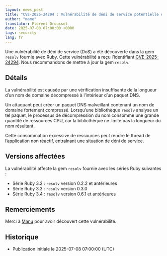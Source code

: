 ```yaml
---
layout: news_post
title: "CVE-2025-24294 : Vulnérabilité de déni de service potentielle dans la gem resolv"
author: "mame"
translator: Florent Drousset
date: 2025-07-08 07:00:00 +0000
tags: security
lang: fr
---
```


Une vulnérabilité de déni de service (DoS) a été découverte dans la gem `resolv` fournie avec Ruby.
Cette vulnérabilité a reçu l’identifiant [CVE-2025-24294].
Nous recommandons de mettre à jour la gem `resolv`.

## Détails

La vulnérabilité est causée par une vérification insuffisante de la longueur d’un nom de domaine décompressé à l’intérieur d’un paquet DNS.

Un attaquant peut créer un paquet DNS malveillant contenant un nom de domaine fortement compressé.
Lorsqu’une bibliothèque `resolv` analyse un tel paquet, le processus de décompression du nom consomme une grande quantité de ressources CPU, car la bibliothèque ne limite pas la longueur du nom résultant.

Cette consommation excessive de ressources peut rendre le thread de l’application non réactif, entraînant une situation de déni de service.

## Versions affectées

La vulnérabilité affecte la gem `resolv` fournie avec les séries Ruby suivantes :

* Série Ruby 3.2 : `resolv` version 0.2.2 et antérieures
* Série Ruby 3.3 : `resolv` version 0.3.0
* Série Ruby 3.4 : `resolv` version 0.6.1 et antérieures

## Remerciements

Merci à [Manu] pour avoir découvert cette vulnérabilité.

## Historique

* Publication initiale le 2025-07-08 07:00:00 (UTC)

[CVE-2025-24294]: https://www.cve.org/CVERecord?id=CVE-2025-24294
[Manu]: https://hackerone.com/manun
